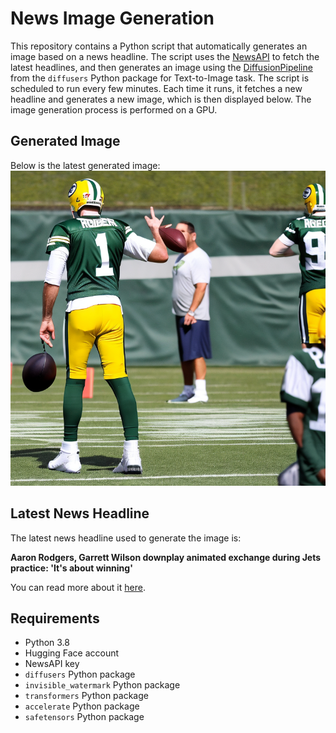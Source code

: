 # News Image Generation
This repository contains a Python script that automatically generates an image based on a news headline. The script uses the [NewsAPI](https://newsapi.org/) to fetch the latest headlines, and then generates an image using the [DiffusionPipeline](https://github.com/huggingface/diffusers) from the `diffusers` Python package for Text-to-Image task.
The script is scheduled to run every few minutes. Each time it runs, it fetches a new headline and generates a new image, which is then displayed below. The image generation process is performed on a GPU.

## Generated Image
Below is the latest generated image:
![Generated Image](image.png)

## Latest News Headline
The latest news headline used to generate the image is:

**Aaron Rodgers, Garrett Wilson downplay animated exchange during Jets practice: 'It's about winning'**

You can read more about it [here](https://news.google.com/rss/articles/CBMivAFBVV95cUxOVU5XcUhnVHNwanpYVERPMlUyZ19SVC1KZUotX0dNM1k3dGlfbkNXZGZNRm5pOFNIeGNmVHZKYlNqa2wxcEZ2eUhXV2RkTzBJODJZYzBnVlcwckxCNlQ5VUczcnJHeDlBZGEtTlNKbl9LemVnOVZJdGR6UTFWWmJBdzBQOGl3Y0xqTTNGX1paNF9ISjk5OXRYUjFkUXM4N1JuZHIzUVUwV0RJcGdEYXZ0VS1UNkt6b2xScmt5bQ?oc=5).

## Requirements
- Python 3.8
- Hugging Face account
- NewsAPI key
- `diffusers` Python package
- `invisible_watermark` Python package
- `transformers` Python package
- `accelerate` Python package
- `safetensors` Python package
